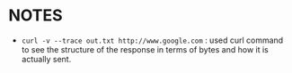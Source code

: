 # NOTES

- `curl -v --trace out.txt http://www.google.com` : used curl command to see the structure of the response in terms of bytes and how it is actually sent.